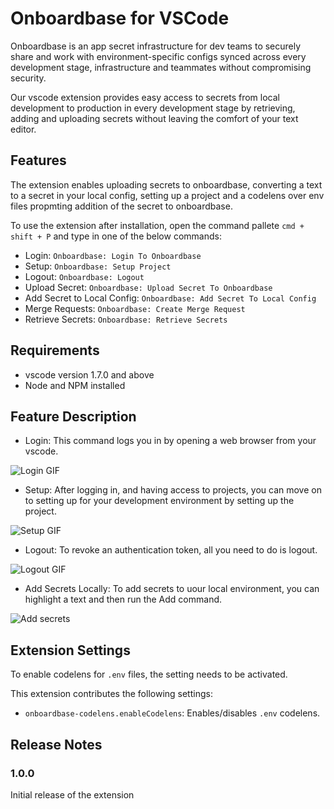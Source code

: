# Onboardbase for VSCode
 
Onboardbase is an app secret infrastructure for dev teams to securely share and work with environment-specific configs synced across every development stage, infrastructure and teammates without compromising security.

Our vscode extension provides easy access to secrets from local development to production in every development stage by retrieving, adding and uploading secrets without leaving the comfort of your text editor.

## Features

The extension enables uploading secrets to onboardbase, converting a text to a secret in your local config, setting up a project and a codelens over env files propmting addition of the secret to onboardbase.

To use the extension after installation, open the command pallete `cmd + shift + P` and type in one of the below commands:

- Login: `Onboardbase: Login To Onboardbase`
- Setup: `Onboardbase: Setup Project`
- Logout: `Onboardbase: Logout`
- Upload Secret: `Onboardbase: Upload Secret To Onboardbase`
- Add Secret to Local Config: `Onboardbase: Add Secret To Local Config`
- Merge Requests: `Onboardbase: Create Merge Request`
- Retrieve Secrets: `Onboardbase: Retrieve Secrets`
## Requirements

- vscode version 1.7.0 and above
- Node and NPM installed

## Feature Description

- Login: This command logs you in by opening a web browser from your vscode. 

![Login GIF](https://onboardbase-vscode-artifacts.fra1.digitaloceanspaces.com/login.gif)

- Setup: After logging in, and having access to projects, you can move on to setting up for your development environment by setting up the project.

![Setup GIF](https://onboardbase-vscode-artifacts.fra1.digitaloceanspaces.com/setup.gif)

- Logout: To revoke an authentication token, all you need to do is logout. 

![Logout GIF](https://onboardbase-vscode-artifacts.fra1.digitaloceanspaces.com/logout.gif)

- Add Secrets Locally: To add secrets to uour local environment, you can highlight a text and then run the Add command.

![Add secrets](https://onboardbase-vscode-artifacts.fra1.digitaloceanspaces.com/add_secrets.gif)
## Extension Settings

To enable codelens for `.env` files, the setting needs to be activated.

This extension contributes the following settings:

* `onboardbase-codelens.enableCodelens`: Enables/disables `.env` codelens.

## Release Notes

### 1.0.0

Initial release of the extension
